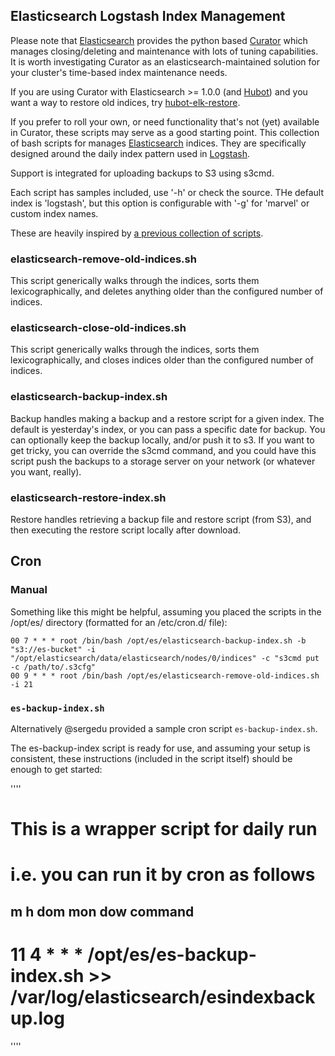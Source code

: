 ## Elasticsearch Logstash Index Management

Please note that [Elasticsearch](http://github.com/elasticsearch) provides the
python based [Curator](http://github.com/elasticsearch/curator) which manages
closing/deleting and maintenance with lots of tuning capabilities. It is worth
investigating Curator as an elasticsearch-maintained solution for your cluster's
time-based index maintenance needs.

If you are using Curator with Elasticsearch >= 1.0.0 (and
[Hubot](https://hubot.github.com/)) and you want a way to restore old indices,
try [hubot-elk-restore](https://github.com/imperialwicket/hubot-elk-restore).

If you prefer to roll your own, or need functionality that's not (yet) available
in Curator, these scripts may serve as a good starting point. This collection of
bash scripts for manages [Elasticsearch](http://www.elasticsearch.org) indices.
They are specifically designed around the daily index pattern used in
[Logstash](http://logstash.net).

Support is integrated for uploading backups to S3 using s3cmd.

Each script has samples included, use '-h' or check the source. THe default
index is 'logstash', but this option is configurable with '-g' for 'marvel' or
custom index names.

These are heavily inspired by [a previous collection of
scripts](http://tech.superhappykittymeow.com/?p=296).

### elasticsearch-remove-old-indices.sh

This script generically walks through the indices, sorts them lexicographically,
and deletes anything older than the configured number of indices.

### elasticsearch-close-old-indices.sh

This script generically walks through the indices, sorts them lexicographically,
and closes indices older than the configured number of indices.

### elasticsearch-backup-index.sh

Backup handles making a backup and a restore script for a given index. The
default is yesterday's index, or you can pass a specific date for backup. You
can optionally keep the backup locally, and/or push it to s3. If you want to get
tricky, you can override the s3cmd command, and you could have this script push
the backups to a storage server on your network (or whatever you want, really).

### elasticsearch-restore-index.sh

Restore handles retrieving a backup file and restore script (from S3), and then
executing the restore script locally after download.


## Cron

### Manual

Something like this might be helpful, assuming you placed the scripts in the
/opt/es/ directory (formatted for an /etc/cron.d/ file):

    00 7 * * * root /bin/bash /opt/es/elasticsearch-backup-index.sh -b "s3://es-bucket" -i "/opt/elasticsearch/data/elasticsearch/nodes/0/indices" -c "s3cmd put -c /path/to/.s3cfg"
    00 9 * * * root /bin/bash /opt/es/elasticsearch-remove-old-indices.sh -i 21

### `es-backup-index.sh`

Alternatively @sergedu provided a sample cron script `es-backup-index.sh`.

The es-backup-index script is ready for use, and assuming your setup is consistent, these instructions (included in the script itself) should be enough to get started:

''''
# This is a wrapper script for daily run
# i.e. you can run it by cron as follows
## m h  dom mon dow   command
#  11 4 * * * /opt/es/es-backup-index.sh >> /var/log/elasticsearch/esindexbackup.log 
''''
